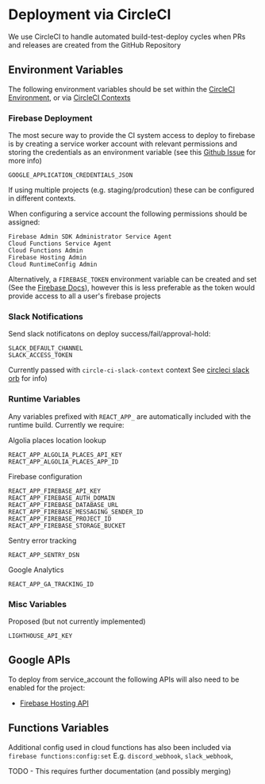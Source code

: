 # Deployment via CircleCI
We use CircleCI to handle automated build-test-deploy cycles when PRs and releases are created from the GitHub Repository


## Environment Variables
The following environment variables should be set within the [CircleCI Environment](https://circleci.com/docs/2.0/env-vars/), or via [CircleCI Contexts](https://circleci.com/docs/2.0/contexts/)

### Firebase Deployment
The most secure way to provide the CI system access to deploy to firebase is by creating a service worker account with relevant permissions
and storing the credentials as an environment variable (see this [Github Issue](https://github.com/firebase/firebase-tools/issues/825) for more info)
```
GOOGLE_APPLICATION_CREDENTIALS_JSON
```
If using multiple projects (e.g. staging/prodcution) these can be configured in different contexts.

When configuring a service account the following permissions should be assigned:
```
Firebase Admin SDK Administrator Service Agent
Cloud Functions Service Agent
Cloud Functions Admin
Firebase Hosting Admin
Cloud RuntimeConfig Admin
``` 

Alternatively, a `FIREBASE_TOKEN` environment variable can be created and set (See the [Firebase Docs](https://firebase.google.com/docs/cli#cli-ci-systems)),
however this is less preferable as the token would provide access to all a user's firebase projects

### Slack Notifications
Send slack notificatons on deploy success/fail/approval-hold:
```
SLACK_DEFAULT_CHANNEL
SLACK_ACCESS_TOKEN
```
Currently passed with `circle-ci-slack-context` context
See [circleci slack orb](https://github.com/CircleCI-Public/slack-orb) for info)

### Runtime Variables
Any variables prefixed with `REACT_APP_` are automatically included with the runtime build. Currently we require:

Algolia places location lookup 
```
REACT_APP_ALGOLIA_PLACES_API_KEY  
REACT_APP_ALGOLIA_PLACES_APP_ID
```

Firebase configuration
```
REACT_APP_FIREBASE_API_KEY
REACT_APP_FIREBASE_AUTH_DOMAIN  
REACT_APP_FIREBASE_DATABASE_URL  
REACT_APP_FIREBASE_MESSAGING_SENDER_ID  
REACT_APP_FIREBASE_PROJECT_ID  
REACT_APP_FIREBASE_STORAGE_BUCKET  
```
Sentry error tracking
```
REACT_APP_SENTRY_DSN
```
Google Analytics
```
REACT_APP_GA_TRACKING_ID 
```

### Misc Variables
Proposed (but not currently implemented)
```
LIGHTHOUSE_API_KEY
```

## Google APIs
To deploy from service_account the following APIs will also need to be enabled for the project:
- [Firebase Hosting API](https://console.cloud.google.com/apis/api/firebasehosting.googleapis.com)

## Functions Variables
Additional config used in cloud functions has also been included via `firebase functions:config:set`
E.g. `discord_webhook`, `slack_webhook`, 

TODO - This requires further documentation (and possibly merging)